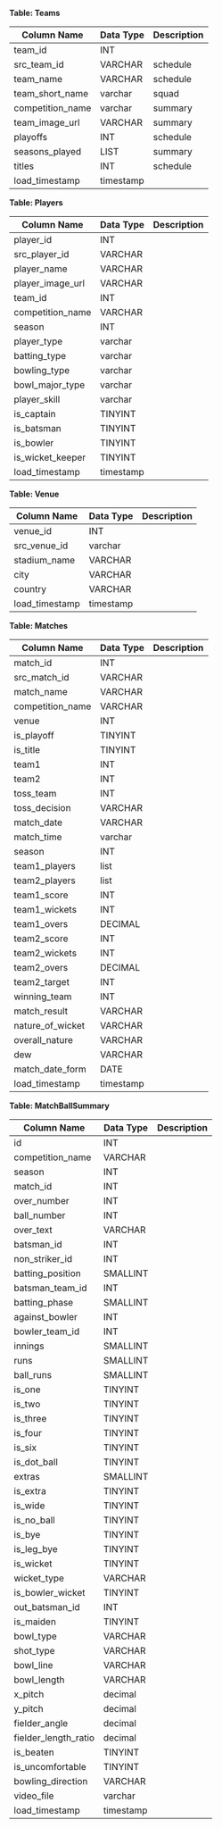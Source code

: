 **Table: Teams**

| Column Name | Data Type    | Description              |
|-------------|--------------|--------------------------|
| team_id     | INT          |                          |
| src_team_id | VARCHAR      | schedule                 |
| team_name   | VARCHAR      | schedule                 |
| team_short_name | varchar  | squad                    |
| competition_name | varchar | summary                  |
| team_image_url | VARCHAR   | summary                  |
| playoffs    | INT          | schedule                 |
| seasons_played | LIST<INT> | summary                  |
| titles      | INT          | schedule                 |
| load_timestamp | timestamp  |                          |

**Table: Players**

| Column Name | Data Type    | Description              |
|-------------|--------------|--------------------------|
| player_id   | INT          |                          |
| src_player_id | VARCHAR    |                          |
| player_name | VARCHAR      |                          |
| player_image_url | VARCHAR |                          |
| team_id     | INT          |                          |
| competition_name | VARCHAR |                          |
| season      | INT          |                          |
| player_type | varchar      |                          |
| batting_type | varchar     |                          |
| bowling_type | varchar     |                          |
| bowl_major_type | varchar  |                          |
| player_skill | varchar     |                          |
| is_captain  | TINYINT      |                          |
| is_batsman  | TINYINT      |                          |
| is_bowler   | TINYINT      |                          |
| is_wicket_keeper | TINYINT |                          |
| load_timestamp | timestamp  |                          |

**Table: Venue**

| Column Name | Data Type    | Description              |
|-------------|--------------|--------------------------|
| venue_id    | INT          |                          |
| src_venue_id | varchar     |                          |
| stadium_name | VARCHAR     |                          |
| city        | VARCHAR      |                          |
| country     | VARCHAR      |                          |
| load_timestamp | timestamp  |                          |

**Table: Matches**

| Column Name | Data Type    | Description              |
|-------------|--------------|--------------------------|
| match_id    | INT          |                          |
| src_match_id | VARCHAR     |                          |
| match_name  | VARCHAR      |                          |
| competition_name | VARCHAR |                          |
| venue       | INT          |                          |
| is_playoff  | TINYINT      |                          |
| is_title    | TINYINT      |                          |
| team1       | INT          |                          |
| team2       | INT          |                          |
| toss_team   | INT          |                          |
| toss_decision | VARCHAR    |                          |
| match_date  | VARCHAR      |                          |
| match_time  | varchar      |                          |
| season      | INT          |                          |
| team1_players | list<INT>  |                          |
| team2_players | list<INT>  |                          |
| team1_score | INT          |                          |
| team1_wickets | INT         |                          |
| team1_overs | DECIMAL      |                          |
| team2_score | INT          |                          |
| team2_wickets | INT         |                          |
| team2_overs | DECIMAL      |                          |
| team2_target | INT         |                          |
| winning_team | INT         |                          |
| match_result | VARCHAR     |                          |
| nature_of_wicket | VARCHAR |                          |
| overall_nature | VARCHAR   |                          |
| dew         | VARCHAR      |                          |
| match_date_form | DATE      |                          |
| load_timestamp | timestamp  |                          |

**Table: MatchBallSummary**

| Column Name | Data Type    | Description              |
|-------------|--------------|--------------------------|
| id          | INT          |                          |
| competition_name | VARCHAR |                          |
| season      | INT          |                          |
| match_id    | INT          |                          |
| over_number | INT          |                          |
| ball_number | INT          |                          |
| over_text   | VARCHAR      |                          |
| batsman_id  | INT          |                          |
| non_striker_id | INT       |                          |
| batting_position | SMALLINT |                          |
| batsman_team_id | INT      |                          |
| batting_phase | SMALLINT   |                          |
| against_bowler | INT       |                          |
| bowler_team_id | INT       |                          |
| innings     | SMALLINT     |                          |
| runs        | SMALLINT     |                          |
| ball_runs   | SMALLINT     |                          |
| is_one      | TINYINT      |                          |
| is_two      | TINYINT      |                          |
| is_three    | TINYINT      |                          |
| is_four     | TINYINT      |                          |
| is_six      | TINYINT      |                          |
| is_dot_ball | TINYINT      |                          |
| extras      | SMALLINT     |                          |
| is_extra    | TINYINT      |                          |
| is_wide     | TINYINT      |                          |
| is_no_ball  | TINYINT      |                          |
| is_bye      | TINYINT      |                          |
| is_leg_bye  | TINYINT      |                          |
| is_wicket   | TINYINT      |                          |
| wicket_type | VARCHAR      |                          |
| is_bowler_wicket | TINYINT |                          |
| out_batsman_id | INT       |                          |
| is_maiden   | TINYINT      |                          |
| bowl_type   | VARCHAR      |                          |
| shot_type   | VARCHAR      |                          |
| bowl_line   | VARCHAR      |                          |
| bowl_length | VARCHAR      |                          |
| x_pitch     | decimal      |                          |
| y_pitch     | decimal      |                          |
| fielder_angle | decimal    |                          |
| fielder_length_ratio | decimal |                      |
| is_beaten   | TINYINT      |                          |
| is_uncomfortable | TINYINT |                          |
| bowling_direction | VARCHAR |                          |
| video_file  | varchar      |                          |
| load_timestamp | timestamp  |                          |
